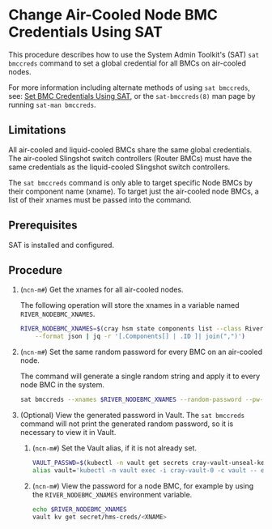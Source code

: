 # Change Air-Cooled Node BMC Credentials Using SAT

This procedure describes how to use the System Admin Toolkit's (SAT) `sat bmccreds`
command to set a global credential for all BMCs on air-cooled nodes.

For more information including alternate methods of using `sat bmccreds`, see: [Set BMC Credentials Using SAT](../../operations/system_configuration_service/Set_BMC_Credentials.md),
or the `sat-bmccreds(8)` man page by running `sat-man bmccreds`.

## Limitations

All air-cooled and liquid-cooled BMCs share the same global credentials. The air-cooled Slingshot switch controllers (Router BMCs) must have the same credentials as the liquid-cooled Slingshot switch controllers.

The `sat bmccreds` command is only able to target specific Node BMCs by their component name (xname). To target just the air-cooled node BMCs, a list of their xnames must be passed into the command.

## Prerequisites

SAT is installed and configured.

## Procedure

1. (`ncn-m#`) Get the xnames for all air-cooled nodes.

    The following operation will store the xnames in a variable named `RIVER_NODEBMC_XNAMES`.

    ```bash
    RIVER_NODEBMC_XNAMES=$(cray hsm state components list --class River --type NodeBMC \
        --format json | jq -r '[.Components[] | .ID ]| join(",")')
    ```

1. (`ncn-m#`) Set the same random password for every BMC on an air-cooled node.

   The command will generate a single random string and apply it to every node BMC in the system.

    ```bash
    sat bmccreds --xnames $RIVER_NODEBMC_XNAMES --random-password --pw-domain system
    ```

1. (Optional) View the generated password in Vault. The `sat bmccreds` command will not print the generated
   random password, so it is necessary to view it in Vault.

    1. (`ncn-m#`) Set the Vault alias, if it is not already set.

        ```bash
        VAULT_PASSWD=$(kubectl -n vault get secrets cray-vault-unseal-keys -o json | jq -r '.data["vault-root"]' |  base64 -d)
        alias vault='kubectl -n vault exec -i cray-vault-0 -c vault -- env VAULT_TOKEN="$VAULT_PASSWD" VAULT_ADDR=http://127.0.0.1:8200 VAULT_FORMAT=json vault'
        ```

    1. (`ncn-m#`) View the password for a node BMC, for example by using the `RIVER_NODEBMC_XNAMES` environment
       variable.

        ```bash
        echo $RIVER_NODEBMC_XNAMES
        vault kv get secret/hms-creds/<XNAME>
        ```
